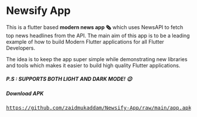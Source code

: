 # Newsify App

This is a flutter based <b>modern news app 🗞️</b> which uses NewsAPI to fetch top news headlines from the API. The main aim of this app is to be a leading example of how to build Modern Flutter applications for all Flutter Developers.

The idea is to keep the app super simple while demonstrating new libraries and tools which makes it easier to build high quality Flutter applications.

##### P.S : SUPPORTS BOTH LIGHT AND DARK MODE! 😉
##### Download APK
<pre><a href="https://github.com/zaidmukaddam/Newsify-App/raw/main/app.apk">https://github.com/zaidmukaddam/Newsify-App/raw/main/app.apk</a></pre>